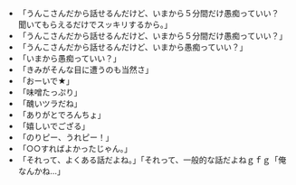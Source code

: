 * 「うんこさんだから話せるんだけど、いまから５分間だけ愚痴っていい？　聞いてもらえるだけでスッキリするから。」
* 「うんこさんだから話せるんだけど、いまから５分間だけ愚痴っていい？」
* 「うんこさんだから話せるんだけど、いまから愚痴っていい？」
* 「いまから愚痴っていい？」
* 「きみがそんな目に遭うのも当然さ」
* 「おーいで★」
* 「味噌たっぷり」
* 「醜いツラだね」
* 「ありがとでろんちょ」
* 「嬉しいでござる」
* 「のりピー、うれピー！」
* 「○○すればよかったじゃん。」
* 「それって、よくある話だよね。」「それって、一般的な話だよねｇｆｇ「俺なんかね…」

